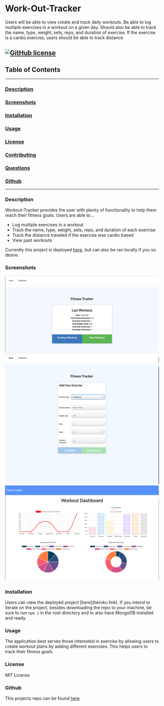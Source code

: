 # Work-Out-Tracker
Users will be able to view create and track daily workouts. Be able to log multiple exercises in a workout on a given day. Should also be able to track the name, type, weight, sets, reps, and duration of exercise. If the exercise is a cardio exercise, users should be able to track distance

[![GitHub license](https://img.shields.io/github/license/Naereen/StrapDown.js.svg)](https://github.com/Naereen/StrapDown.js/blob/master/LICENSE)
---
## Table of Contents
---
### [Description](#Description)
### [Screenshots](#Screenshots)
### [Installation](#Installation)
### [Usage](#Usage)
### [License](#License)
### [Contributing](#Contributing)
### [Questions](#Questions)
### [Github](#Github)
---
### <a name="Description"></a>Description
Workout-Tracker provides the user with plenty of functionality to help them reach their fitness goals. Users are able to...
* Log multiple exercises in a workout
* Track the name, type, weight, sets, reps, and duration of each exercise
* Track the distance traveled if the exercise was cardio based
* View past workouts

Currently this project is deployed [here](https://pure-earth-07208.herokuapp.com), but can also be ran locally if you so desire.
### <a name="Screenshots"></a>Screenshots
![Historic_stats](https://github.com/jos23867/Work-Out-Tracker/blob/main/screenshots/Historic_stats.png)
![New_lift](https://github.com/jos23867/Work-Out-Tracker/blob/main/screenshots/New_lift.png)
![Dash_page](https://github.com/jos23867/Work-Out-Tracker/blob/main/screenshots/Dash_page.png)
### <a name="Installation"></a>Installation
Users can view the deployed project [here](heroku link). If you intend to iterate on the project, besides downloading the repo to your machine, be sure to run `npm i` in the root directory and to also have MongoDB installed and ready.
### <a name="Usage"></a>Usage
The application best serves those interested in exercise by allowing users to create workout plans by adding different exercises. This helps users to track their fitness goals.
### <a name="License"></a>License
MIT License
### <a name="Github"></a>Github
This projects repo can be found [here](https://github.com/mjguerrero/Work-Out-Tracker)

